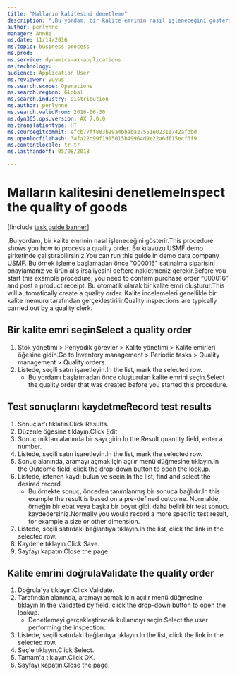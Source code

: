 ```yaml
---
title: "Malların kalitesini denetleme"
description: ",Bu yordam, bir kalite emrinin nasıl işleneceğini gösterir."
author: perlynne
manager: AnnBe
ms.date: 11/14/2016
ms.topic: business-process
ms.prod: 
ms.service: dynamics-ax-applications
ms.technology: 
audience: Application User
ms.reviewer: yuyus
ms.search.scope: Operations
ms.search.region: Global
ms.search.industry: Distribution
ms.author: perlynne
ms.search.validFrom: 2016-06-30
ms.dyn365.ops.version: AX 7.0.0
ms.translationtype: HT
ms.sourcegitcommit: efcb77ff883b29a4bbaba27551e02311742afbbd
ms.openlocfilehash: 3afa22d99f1915015b49964d9e22a6df15ecf6f9
ms.contentlocale: tr-tr
ms.lasthandoff: 05/08/2018

---
```

# <a name="inspect-the-quality-of-goods"></a><span data-ttu-id="3abe0-103">Malların kalitesini denetleme</span><span class="sxs-lookup"><span data-stu-id="3abe0-103">Inspect the quality of goods</span></span>

[!include [task guide banner](../../includes/task-guide-banner.md)]

<span data-ttu-id="3abe0-104">,Bu yordam, bir kalite emrinin nasıl işleneceğini gösterir.</span><span class="sxs-lookup"><span data-stu-id="3abe0-104">This procedure shows you how to process a quality order.</span></span> <span data-ttu-id="3abe0-105">Bu kılavuzu USMF demo şirketinde çalıştırabilirsiniz.</span><span class="sxs-lookup"><span data-stu-id="3abe0-105">You can run this guide in demo data company USMF.</span></span> <span data-ttu-id="3abe0-106">Bu örnek işleme başlamadan önce "000016" satınalma siparişini onaylamanız ve ürün alış irsaliyesini deftere nakletmeniz gerekir.</span><span class="sxs-lookup"><span data-stu-id="3abe0-106">Before you start this example procedure, you need to confirm purchase order “000016” and post a product receipt.</span></span> <span data-ttu-id="3abe0-107">Bu otomatik olarak bir kalite emri oluşturur.</span><span class="sxs-lookup"><span data-stu-id="3abe0-107">This will automatically create a quality order.</span></span> <span data-ttu-id="3abe0-108">Kalite incelemeleri genellikle bir kalite memuru tarafından gerçekleştirilir.</span><span class="sxs-lookup"><span data-stu-id="3abe0-108">Quality inspections are typically carried out by a quality clerk.</span></span>


## <a name="select-a-quality-order"></a><span data-ttu-id="3abe0-109">Bir kalite emri seçin</span><span class="sxs-lookup"><span data-stu-id="3abe0-109">Select a quality order</span></span>
1. <span data-ttu-id="3abe0-110">Stok yönetimi > Periyodik görevler > Kalite yönetimi > Kalite emirleri öğesine gidin.</span><span class="sxs-lookup"><span data-stu-id="3abe0-110">Go to Inventory management > Periodic tasks > Quality management > Quality orders.</span></span>
2. <span data-ttu-id="3abe0-111">Listede, seçili satırı işaretleyin.</span><span class="sxs-lookup"><span data-stu-id="3abe0-111">In the list, mark the selected row.</span></span>
    * <span data-ttu-id="3abe0-112">Bu yordamı başlatmadan önce oluşturulan kalite emrini seçin.</span><span class="sxs-lookup"><span data-stu-id="3abe0-112">Select the quality order that was created before you started this procedure.</span></span>  

## <a name="record-test-results"></a><span data-ttu-id="3abe0-113">Test sonuçlarını kaydetme</span><span class="sxs-lookup"><span data-stu-id="3abe0-113">Record test results</span></span>
1. <span data-ttu-id="3abe0-114">Sonuçlar'ı tıklatın.</span><span class="sxs-lookup"><span data-stu-id="3abe0-114">Click Results.</span></span>
2. <span data-ttu-id="3abe0-115">Düzenle öğesine tıklayın.</span><span class="sxs-lookup"><span data-stu-id="3abe0-115">Click Edit.</span></span>
3. <span data-ttu-id="3abe0-116">Sonuç miktarı alanında bir sayı girin.</span><span class="sxs-lookup"><span data-stu-id="3abe0-116">In the Result quantity field, enter a number.</span></span>
4. <span data-ttu-id="3abe0-117">Listede, seçili satırı işaretleyin.</span><span class="sxs-lookup"><span data-stu-id="3abe0-117">In the list, mark the selected row.</span></span>
5. <span data-ttu-id="3abe0-118">Sonuç alanında, aramayı açmak için açılır menü düğmesine tıklayın.</span><span class="sxs-lookup"><span data-stu-id="3abe0-118">In the Outcome field, click the drop-down button to open the lookup.</span></span>
6. <span data-ttu-id="3abe0-119">Listede, istenen kaydı bulun ve seçin.</span><span class="sxs-lookup"><span data-stu-id="3abe0-119">In the list, find and select the desired record.</span></span>
    * <span data-ttu-id="3abe0-120">Bu örnekte sonuç, önceden tanımlanmış bir sonuca bağlıdır.</span><span class="sxs-lookup"><span data-stu-id="3abe0-120">In this example the result is based on a pre-defined outcome.</span></span> <span data-ttu-id="3abe0-121">Normalde, örneğin bir ebat veya başka bir boyut gibi, daha belirli bir test sonucu kaydedersiniz.</span><span class="sxs-lookup"><span data-stu-id="3abe0-121">Normally you would record a more specific test result, for example a size or other dimension.</span></span>  
7. <span data-ttu-id="3abe0-122">Listede, seçili satırdaki bağlantıya tıklayın.</span><span class="sxs-lookup"><span data-stu-id="3abe0-122">In the list, click the link in the selected row.</span></span>
8. <span data-ttu-id="3abe0-123">Kaydet'e tıklayın.</span><span class="sxs-lookup"><span data-stu-id="3abe0-123">Click Save.</span></span>
9. <span data-ttu-id="3abe0-124">Sayfayı kapatın.</span><span class="sxs-lookup"><span data-stu-id="3abe0-124">Close the page.</span></span>

## <a name="validate-the-quality-order"></a><span data-ttu-id="3abe0-125">Kalite emrini doğrula</span><span class="sxs-lookup"><span data-stu-id="3abe0-125">Validate the quality order</span></span>
1. <span data-ttu-id="3abe0-126">Doğrula'ya tıklayın.</span><span class="sxs-lookup"><span data-stu-id="3abe0-126">Click Validate.</span></span>
2. <span data-ttu-id="3abe0-127">Tarafından alanında, aramayı açmak için açılır menü düğmesine tıklayın.</span><span class="sxs-lookup"><span data-stu-id="3abe0-127">In the Validated by field, click the drop-down button to open the lookup.</span></span>
    * <span data-ttu-id="3abe0-128">Denetlemeyi gerçekleştirecek kullanıcıyı seçin.</span><span class="sxs-lookup"><span data-stu-id="3abe0-128">Select the user performing the inspection.</span></span>  
3. <span data-ttu-id="3abe0-129">Listede, seçili satırdaki bağlantıya tıklayın.</span><span class="sxs-lookup"><span data-stu-id="3abe0-129">In the list, click the link in the selected row.</span></span>
4. <span data-ttu-id="3abe0-130">Seç'e tıklayın.</span><span class="sxs-lookup"><span data-stu-id="3abe0-130">Click Select.</span></span>
5. <span data-ttu-id="3abe0-131">Tamam'a tıklayın.</span><span class="sxs-lookup"><span data-stu-id="3abe0-131">Click OK.</span></span>
6. <span data-ttu-id="3abe0-132">Sayfayı kapatın.</span><span class="sxs-lookup"><span data-stu-id="3abe0-132">Close the page.</span></span>

